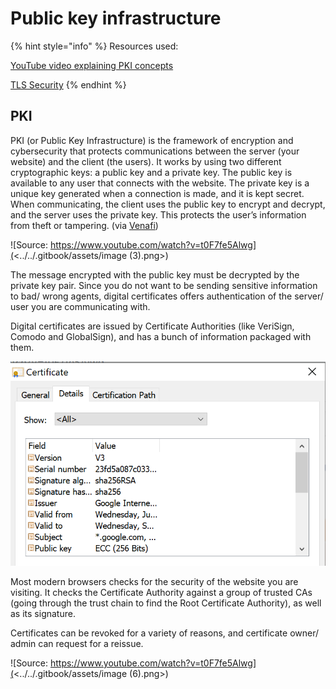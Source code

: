 # Public key infrastructure

{% hint style="info" %}
Resources used:&#x20;

[YouTube video explaining PKI concepts](https://www.youtube.com/watch?v=t0F7fe5Alwg)

[TLS Security](https://www.acunetix.com/blog/articles/tls-security-what-is-tls-ssl-part-1/)
{% endhint %}

## PKI

PKI (or Public Key Infrastructure) is the framework of encryption and cybersecurity that protects communications between the server (your website) and the client (the users). It works by using two different cryptographic keys: a public key and a private key. The public key is available to any user that connects with the website. The private key is a unique key generated when a connection is made, and it is kept secret. When communicating, the client uses the public key to encrypt and decrypt, and the server uses the private key. This protects the user’s information from theft or tampering. (via [Venafi](https://www.venafi.com/education-center/pki/how-does-pki-work))

![Source: https://www.youtube.com/watch?v=t0F7fe5Alwg](<../../.gitbook/assets/image (3).png>)

The message encrypted with the public key must be decrypted by the private key pair. Since you do not want to be sending sensitive information to bad/ wrong agents, digital certificates offers authentication of the server/ user you are communicating with.

Digital certificates are issued by Certificate Authorities (like VeriSign, Comodo and GlobalSign), and has a bunch of information packaged with them.&#x20;

![](<../../.gitbook/assets/image (5).png>)

Most modern browsers checks for the security of the website you are visiting. It checks the Certificate Authority against a group of trusted CAs (going through the trust chain to find the Root Certificate Authority), as well as its signature.

Certificates can be revoked for a variety of reasons, and certificate owner/ admin can request for a reissue.

![Source: https://www.youtube.com/watch?v=t0F7fe5Alwg](<../../.gitbook/assets/image (6).png>)
